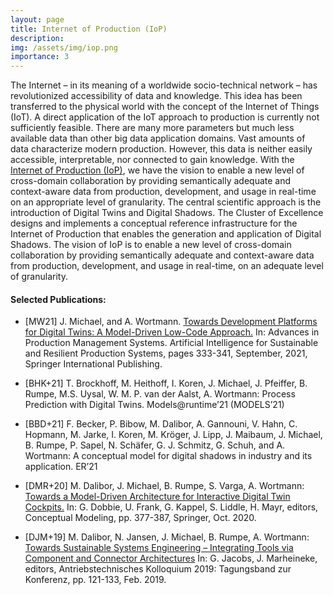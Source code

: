 ```yaml
---
layout: page
title: Internet of Production (IoP)
description: 
img: /assets/img/iop.png
importance: 3
---
```


The Internet – in its meaning of a worldwide socio-technical network – has revolutionized accessibility of data and 
knowledge. This idea has been transferred to the physical world with the concept of the Internet of Things (IoT). 
A direct application of the IoT approach to production is currently not sufficiently feasible. 
There are many more parameters but much less available data than other big data application domains. 
Vast amounts of data characterize modern production. However, this data is neither easily accessible, interpretable, 
nor connected to gain knowledge. With the [Internet of Production (IoP)](https://www.rwth-aachen.de/go/id/bktz), 
we have the vision to enable a new level of cross-domain collaboration by providing semantically adequate and 
context-aware data from production, development, and usage in real-time on an appropriate level of granularity.
The central scientific approach is the introduction of Digital Twins and Digital Shadows. 
The Cluster of Excellence designs and implements a conceptual reference infrastructure for the 
Internet of Production that enables the generation and application of Digital Shadows. 
The vision of IoP is to enable a new level of cross-domain collaboration by providing semantically 
adequate and context-aware data from production, development, and usage in real-time, 
on an adequate level of granularity.

#### Selected Publications:

- [MW21] J. Michael, and A. Wortmann.
[Towards Development Platforms for Digital Twins: A Model-Driven Low-Code Approach.](http://www.se-rwth.de/publications/Towards-Development-Platforms-for-Digital-Twins-A-Model-Driven-Low-Code-Approach)
In: Advances in Production Management Systems. Artificial Intelligence for Sustainable and Resilient Production Systems,
pages 333-341, September, 2021, Springer International Publishing.

- [BHK+21] T. Brockhoff, M. Heithoff, I. Koren, J. Michael, J. Pfeiffer, B. Rumpe, M.S. Uysal,
  W. M. P. van der Aalst, A. Wortmann: Process Prediction with Digital Twins. Models@runtime’21 (MODELS’21)

- [BBD+21] F. Becker, P. Bibow, M. Dalibor, A. Gannouni, V. Hahn, C. Hopmann, M. Jarke, I. Koren, M. Kröger,
  J. Lipp, J. Maibaum, J. Michael, B. Rumpe, P. Sapel, N. Schäfer, G. J. Schmitz, G. Schuh, and A. Wortmann:
  A conceptual model for digital shadows in industry and its application. ER’21

- [DMR+20] M. Dalibor, J. Michael, B. Rumpe, S. Varga, A. Wortmann:
  [Towards a Model-Driven Architecture for Interactive Digital Twin Cockpits.](https://www.se-rwth.de/publications/Towards-a-Model-Driven-Architecture-for-Interactive-Digital-Twin-Cockpits.pdf)
  In: G. Dobbie, U. Frank, G. Kappel, S. Liddle, H. Mayr, editors, Conceptual Modeling, pp. 377-387, Springer, Oct. 2020.

- [DJM+19] M. Dalibor, N. Jansen, J. Michael, B. Rumpe, A. Wortmann:
[Towards Sustainable Systems Engineering – Integrating Tools via Component and Connector Architectures](https://www.se-rwth.de/publications/Towards-Sustainable-Systems-Engineering-Integrating-Tools-via-Component-and-Connector-Architectures.pdf)
In: G. Jacobs, J. Marheineke, editors, Antriebstechnisches Kolloquium 2019: Tagungsband zur Konferenz, pp. 121-133, Feb. 2019.




<div class="row">
    <div class="col-sm mt-3 mt-md-0">
        <img class="img-fluid rounded z-depth-1" src="{{ '/assets/img/iop.png' | relative_url }}" alt="" title="Dashboard"/>
    </div>
</div>